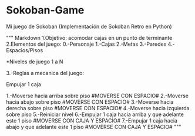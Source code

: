 # Sokoban-Game
Mi juego de Sokoban (Implementación de Sokoban Retro en Python)

"""
Markdown
1.Objetivo: acomodar cajas en un punto de terminante
2.Elementos del juego: 0.-Personaje
                       1.-Cajas
                       2.-Metas
                       3.-Paredes
                       4.-Espacios/Pisos

*Niveles de juego 1 a N

3.-Reglas a mecanica del juego:

Empujar 1 caja 

1.-Moverse hacia arriba sobre piso #MOVERSE CON ESPACIO#
2.-Moverse hacia abajo sobre piso #MOVERSE CON ESPACIO#
3.-Moverse hacia derecha sobre piso #MOVERSE CON ESPACIO#
4.-Moverse hacia izquierda sobre piso
5.-Reiniciar nivel
6.-Empujar 1 caja hacia arriba y que adelante este 1 piso #MOVERSE CON CAJA Y ESPACIO#
7.-Empujar 1 caja hacia abajo y que adelante este 1 piso #MOVERSE CON CAJA Y ESPACIO#
"""
